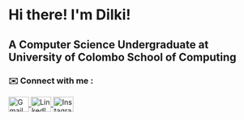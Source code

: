 <h1> Hi there! I'm Dilki! </h1>
<h2> A Computer Science Undergraduate at University of Colombo School of Computing </h2>

<h3 align="left"> ✉️ Connect with me : </h3>
<p align="left">
    <a href="mailto:dsewwandi2001@gmail.com" target="blank">
        <img align="center" src="https://upload.wikimedia.org/wikipedia/commons/4/4e/Gmail_Icon.png" alt="Gmail" height="30" width="40" />
    </a>
    <a href="https://linkedin.com/in/dilki-sewwandi" target="blank">
        <img align="center" src="https://raw.githubusercontent.com/rahuldkjain/github-profile-readme-generator/master/src/images/icons/Social/linked-in-alt.svg" alt="LinkedIn" height="30" width="40" />
    </a>
    <a href="https://www.instagram.com/dilki_zew" target="blank">
        <img align="center" src="https://raw.githubusercontent.com/rahuldkjain/github-profile-readme-generator/master/src/images/icons/Social/instagram.svg" alt="Instagram" height="30" width="40" />
    </a>
</p>







